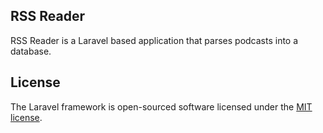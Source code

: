 ## RSS Reader

RSS Reader is a Laravel based application that parses podcasts into a database.

## License

The Laravel framework is open-sourced software licensed under the [MIT license](https://opensource.org/licenses/MIT).
